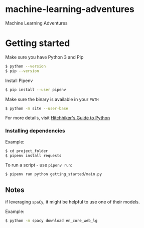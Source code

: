 # machine-learning-adventures
Machine Learning Adventures

# Getting started

Make sure you have Python 3 and Pip

```bash
$ python --version
$ pip --version
```

Install Pipenv

```bash
$ pip install --user pipenv
```


Make sure the binary is available in your `PATH`

```bash
$ python -m site --user-base
```
For more details, visit [Hitchhiker's Guide to Python](https://docs.python-guide.org/dev/virtualenvs/#installing-pipenv)

### Installing dependencies

Example:

```bash
$ cd project_folder
$ pipenv install requests
```

To run a script - use `pipenv run`:

```bash
$ pipenv run python getting_started/main.py
```

## Notes

if leveraging `spaCy`, it might be helpful to use one of their models.

Example:

```bash
$ python -m spacy download en_core_web_lg
```
